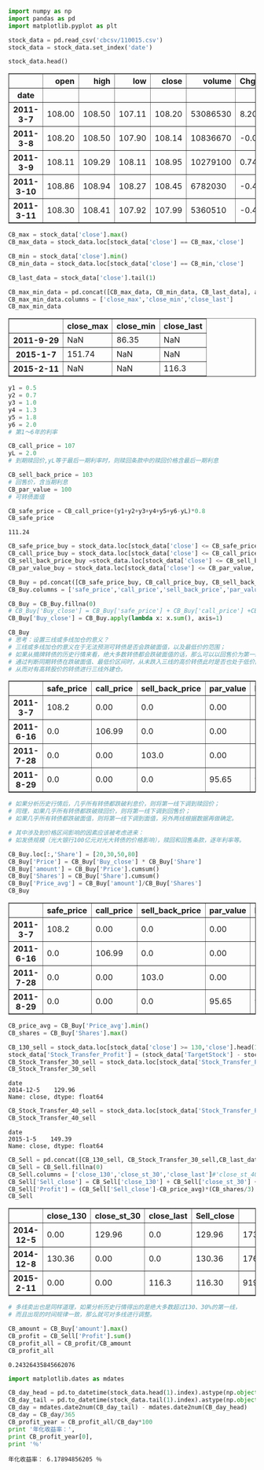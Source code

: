 

```python
import numpy as np
import pandas as pd
import matplotlib.pyplot as plt
```


```python
stock_data = pd.read_csv('cbcsv/110015.csv')
stock_data = stock_data.set_index('date')
```


```python
stock_data.head()
```




<div>
<style>
    .dataframe thead tr:only-child th {
        text-align: right;
    }

    .dataframe thead th {
        text-align: left;
    }

    .dataframe tbody tr th {
        vertical-align: top;
    }
</style>
<table border="1" class="dataframe">
  <thead>
    <tr style="text-align: right;">
      <th></th>
      <th>open</th>
      <th>high</th>
      <th>low</th>
      <th>close</th>
      <th>volume</th>
      <th>ChgPct</th>
      <th>Turnover</th>
      <th>ShareTransfer</th>
      <th>TargetStock</th>
    </tr>
    <tr>
      <th>date</th>
      <th></th>
      <th></th>
      <th></th>
      <th></th>
      <th></th>
      <th></th>
      <th></th>
      <th></th>
      <th></th>
    </tr>
  </thead>
  <tbody>
    <tr>
      <th>2011-3-7</th>
      <td>108.00</td>
      <td>108.50</td>
      <td>107.11</td>
      <td>108.20</td>
      <td>53086530</td>
      <td>8.20</td>
      <td>23.081100</td>
      <td>9.73</td>
      <td>8.84</td>
    </tr>
    <tr>
      <th>2011-3-8</th>
      <td>108.20</td>
      <td>108.50</td>
      <td>107.90</td>
      <td>108.14</td>
      <td>10836670</td>
      <td>-0.06</td>
      <td>4.711596</td>
      <td>9.73</td>
      <td>8.77</td>
    </tr>
    <tr>
      <th>2011-3-9</th>
      <td>108.11</td>
      <td>109.29</td>
      <td>108.11</td>
      <td>108.95</td>
      <td>10279100</td>
      <td>0.74</td>
      <td>4.469174</td>
      <td>9.73</td>
      <td>8.78</td>
    </tr>
    <tr>
      <th>2011-3-10</th>
      <td>108.86</td>
      <td>108.94</td>
      <td>108.27</td>
      <td>108.45</td>
      <td>6782030</td>
      <td>-0.46</td>
      <td>2.948709</td>
      <td>9.73</td>
      <td>8.62</td>
    </tr>
    <tr>
      <th>2011-3-11</th>
      <td>108.30</td>
      <td>108.41</td>
      <td>107.92</td>
      <td>107.99</td>
      <td>5360510</td>
      <td>-0.43</td>
      <td>2.330657</td>
      <td>9.73</td>
      <td>8.55</td>
    </tr>
  </tbody>
</table>
</div>




```python
CB_max = stock_data['close'].max()
CB_max_data = stock_data.loc[stock_data['close'] == CB_max,'close']
```


```python
CB_min = stock_data['close'].min()
CB_min_data = stock_data.loc[stock_data['close'] == CB_min,'close']
```


```python
CB_last_data = stock_data['close'].tail(1)
```


```python
CB_max_min_data = pd.concat([CB_max_data, CB_min_data, CB_last_data], axis=1)
CB_max_min_data.columns = ['close_max','close_min','close_last']
CB_max_min_data
```




<div>
<style>
    .dataframe thead tr:only-child th {
        text-align: right;
    }

    .dataframe thead th {
        text-align: left;
    }

    .dataframe tbody tr th {
        vertical-align: top;
    }
</style>
<table border="1" class="dataframe">
  <thead>
    <tr style="text-align: right;">
      <th></th>
      <th>close_max</th>
      <th>close_min</th>
      <th>close_last</th>
    </tr>
  </thead>
  <tbody>
    <tr>
      <th>2011-9-29</th>
      <td>NaN</td>
      <td>86.35</td>
      <td>NaN</td>
    </tr>
    <tr>
      <th>2015-1-7</th>
      <td>151.74</td>
      <td>NaN</td>
      <td>NaN</td>
    </tr>
    <tr>
      <th>2015-2-11</th>
      <td>NaN</td>
      <td>NaN</td>
      <td>116.3</td>
    </tr>
  </tbody>
</table>
</div>




```python
y1 = 0.5
y2 = 0.7
y3 = 1.0
y4 = 1.3
y5 = 1.8
y6 = 2.0
# 第1～6年的利率
```


```python
CB_call_price = 107
yL = 2.0
# 到期赎回价,yL等于最后一期利率时，则赎回条款中的赎回价格含最后一期利息
```


```python
CB_sell_back_price = 103
# 回售价，含当期利息
CB_par_value = 100
# 可转债面值
```


```python
CB_safe_price = CB_call_price+(y1+y2+y3+y4+y5+y6-yL)*0.8
CB_safe_price
```




    111.24




```python
CB_safe_price_buy = stock_data.loc[stock_data['close'] <= CB_safe_price,'close'].head(1)
CB_call_price_buy = stock_data.loc[stock_data['close'] <= CB_call_price,'close'].head(1)
CB_sell_back_price_buy =stock_data.loc[stock_data['close'] <= CB_sell_back_price,'close'].head(1)
CB_par_value_buy = stock_data.loc[stock_data['close'] <= CB_par_value,'close'].head(1)
```


```python
CB_Buy = pd.concat([CB_safe_price_buy, CB_call_price_buy, CB_sell_back_price_buy, CB_par_value_buy], axis=1)
CB_Buy.columns = ['safe_price','call_price','sell_back_price','par_value']
```


```python
CB_Buy = CB_Buy.fillna(0)
# CB_Buy['Buy_close'] = CB_Buy['safe_price'] + CB_Buy['call_price'] +CB_Buy['sell_back_price'] +CB_Buy['par_value']
CB_Buy['Buy_close'] = CB_Buy.apply(lambda x: x.sum(), axis=1)
```


```python
CB_Buy
# 思考：设置三线或多线加仓的意义？
# 三线或多线加仓的意义在于无法预测可转债是否会跌破面值，以及最低价的范围；
# 如果从摘牌转债的历史行情来看，绝大多数转债都会跌破面值的话，那么可以以回售价为第一线；
# 通过判断同期转债在跌破面值、最低价区间时，从未跌入三线的高价转债此时是否也处于低价区域；
# 从而对有高转股价的转债进行三线外建仓。
```




<div>
<style>
    .dataframe thead tr:only-child th {
        text-align: right;
    }

    .dataframe thead th {
        text-align: left;
    }

    .dataframe tbody tr th {
        vertical-align: top;
    }
</style>
<table border="1" class="dataframe">
  <thead>
    <tr style="text-align: right;">
      <th></th>
      <th>safe_price</th>
      <th>call_price</th>
      <th>sell_back_price</th>
      <th>par_value</th>
      <th>Buy_close</th>
    </tr>
  </thead>
  <tbody>
    <tr>
      <th>2011-3-7</th>
      <td>108.2</td>
      <td>0.00</td>
      <td>0.0</td>
      <td>0.00</td>
      <td>108.20</td>
    </tr>
    <tr>
      <th>2011-6-16</th>
      <td>0.0</td>
      <td>106.99</td>
      <td>0.0</td>
      <td>0.00</td>
      <td>106.99</td>
    </tr>
    <tr>
      <th>2011-7-28</th>
      <td>0.0</td>
      <td>0.00</td>
      <td>103.0</td>
      <td>0.00</td>
      <td>103.00</td>
    </tr>
    <tr>
      <th>2011-8-29</th>
      <td>0.0</td>
      <td>0.00</td>
      <td>0.0</td>
      <td>95.65</td>
      <td>95.65</td>
    </tr>
  </tbody>
</table>
</div>




```python
# 如果分析历史行情后，几乎所有转债都跌破利息价，则将第一线下调到赎回价；
# 同理，如果几乎所有转债都跌破赎回价，则将第一线下调到回售价；
# 如果几乎所有转债都跌破面值，则将第一线下调到面值，另外两线根据数据再做确定。
```


```python
# 其中涉及到价格区间影响的因素应该被考虑进来：
# 如发债规模（光大银行100亿元对光大转债的价格影响），赎回和回售条款，逐年利率等。
```


```python
CB_Buy.loc[:,'Share'] = [20,30,50,80]
CB_Buy['Price'] = CB_Buy['Buy_close'] * CB_Buy['Share']
CB_Buy['amount'] = CB_Buy['Price'].cumsum()
CB_Buy['Shares'] = CB_Buy['Share'].cumsum()
CB_Buy['Price_avg'] = CB_Buy['amount']/CB_Buy['Shares']
CB_Buy
```




<div>
<style>
    .dataframe thead tr:only-child th {
        text-align: right;
    }

    .dataframe thead th {
        text-align: left;
    }

    .dataframe tbody tr th {
        vertical-align: top;
    }
</style>
<table border="1" class="dataframe">
  <thead>
    <tr style="text-align: right;">
      <th></th>
      <th>safe_price</th>
      <th>call_price</th>
      <th>sell_back_price</th>
      <th>par_value</th>
      <th>Buy_close</th>
      <th>Share</th>
      <th>Price</th>
      <th>amount</th>
      <th>Shares</th>
      <th>Price_avg</th>
    </tr>
  </thead>
  <tbody>
    <tr>
      <th>2011-3-7</th>
      <td>108.2</td>
      <td>0.00</td>
      <td>0.0</td>
      <td>0.00</td>
      <td>108.20</td>
      <td>20</td>
      <td>2164.0</td>
      <td>2164.0</td>
      <td>20</td>
      <td>108.200000</td>
    </tr>
    <tr>
      <th>2011-6-16</th>
      <td>0.0</td>
      <td>106.99</td>
      <td>0.0</td>
      <td>0.00</td>
      <td>106.99</td>
      <td>30</td>
      <td>3209.7</td>
      <td>5373.7</td>
      <td>50</td>
      <td>107.474000</td>
    </tr>
    <tr>
      <th>2011-7-28</th>
      <td>0.0</td>
      <td>0.00</td>
      <td>103.0</td>
      <td>0.00</td>
      <td>103.00</td>
      <td>50</td>
      <td>5150.0</td>
      <td>10523.7</td>
      <td>100</td>
      <td>105.237000</td>
    </tr>
    <tr>
      <th>2011-8-29</th>
      <td>0.0</td>
      <td>0.00</td>
      <td>0.0</td>
      <td>95.65</td>
      <td>95.65</td>
      <td>80</td>
      <td>7652.0</td>
      <td>18175.7</td>
      <td>180</td>
      <td>100.976111</td>
    </tr>
  </tbody>
</table>
</div>




```python
CB_price_avg = CB_Buy['Price_avg'].min()
CB_shares = CB_Buy['Shares'].max()
```


```python
CB_130_sell = stock_data.loc[stock_data['close'] >= 130,'close'].head(1)
stock_data['Stock_Transfer_Profit'] = (stock_data['TargetStock'] - stock_data['ShareTransfer'])/stock_data['ShareTransfer']*100
CB_Stock_Transfer_30_sell = stock_data.loc[stock_data['Stock_Transfer_Profit'] > 30,'close'].head(1)
CB_Stock_Transfer_30_sell
```




    date
    2014-12-5    129.96
    Name: close, dtype: float64




```python
CB_Stock_Transfer_40_sell = stock_data.loc[stock_data['Stock_Transfer_Profit'] > 40,'close'].head(1)
CB_Stock_Transfer_40_sell
```




    date
    2015-1-5    149.39
    Name: close, dtype: float64




```python
CB_Sell = pd.concat([CB_130_sell, CB_Stock_Transfer_30_sell,CB_last_data], axis=1)#CB_Stock_Transfer_40_sell
CB_Sell = CB_Sell.fillna(0)
CB_Sell.columns = ['close_130','close_st_30','close_last']#'close_st_40'
CB_Sell['Sell_close'] = CB_Sell['close_130'] + CB_Sell['close_st_30'] + CB_Sell['close_last']
CB_Sell['Profit'] = (CB_Sell['Sell_close']-CB_price_avg)*(CB_shares/3)
CB_Sell
```




<div>
<style>
    .dataframe thead tr:only-child th {
        text-align: right;
    }

    .dataframe thead th {
        text-align: left;
    }

    .dataframe tbody tr th {
        vertical-align: top;
    }
</style>
<table border="1" class="dataframe">
  <thead>
    <tr style="text-align: right;">
      <th></th>
      <th>close_130</th>
      <th>close_st_30</th>
      <th>close_last</th>
      <th>Sell_close</th>
      <th>Profit</th>
    </tr>
  </thead>
  <tbody>
    <tr>
      <th>2014-12-5</th>
      <td>0.00</td>
      <td>129.96</td>
      <td>0.0</td>
      <td>129.96</td>
      <td>1739.033333</td>
    </tr>
    <tr>
      <th>2014-12-8</th>
      <td>130.36</td>
      <td>0.00</td>
      <td>0.0</td>
      <td>130.36</td>
      <td>1763.033333</td>
    </tr>
    <tr>
      <th>2015-2-11</th>
      <td>0.00</td>
      <td>0.00</td>
      <td>116.3</td>
      <td>116.30</td>
      <td>919.433333</td>
    </tr>
  </tbody>
</table>
</div>




```python
# 多线卖出也是同样道理，如果分析历史行情得出的是绝大多数超过130、30%的第一线，
# 而且出现的时间规律一致，那么就可对多线进行调整。
```


```python
CB_amount = CB_Buy['amount'].max()
CB_profit = CB_Sell['Profit'].sum()
CB_profit_all = CB_profit/CB_amount
CB_profit_all
```




    0.24326435845662076




```python
import matplotlib.dates as mdates
```


```python
CB_day_head = pd.to_datetime(stock_data.head(1).index).astype(np.object)
CB_day_tail = pd.to_datetime(stock_data.tail(1).index).astype(np.object)
CB_day = mdates.date2num(CB_day_tail) - mdates.date2num(CB_day_head)
CB_day = CB_day/365
CB_profit_year = CB_profit_all/CB_day*100
print '年化收益率：',
print CB_profit_year[0],
print '％'
```

    年化收益率： 6.17894856205 ％
    
